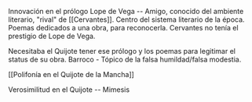 Innovación en el prólogo
Lope de Vega -- Amigo, conocido del ambiente literario, "rival" de [[Cervantes]].
Centro del sistema literario de la época.
Poemas dedicados a una obra, para reconocerla.
Cervantes no tenía el prestigio de Lope de Vega.

Necesitaba el Quijote tener ese prólogo y los poemas para legitimar el status de su obra.
Barroco - Tópico de la falsa humildad/falsa modestia.

[[Polifonía en el Quijote de la Mancha]]

Verosimilitud en el Quijote -- Mimesis